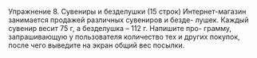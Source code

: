 Упражнение 8. Сувениры и безделушки
(15 строк)
Интернет-магазин занимается продажей различных сувениров и безде-
лушек. Каждый сувенир весит 75 г, а безделушка – 112 г. Напишите про-
грамму, запрашивающую у пользователя количество тех и других покупок,
после чего выведите на экран общий вес посылки.
